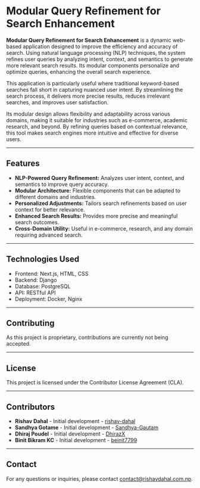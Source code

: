 # Modular Query Refinement for Search Enhancement

**Modular Query Refinement for Search Enhancement** is a dynamic web-based application designed to improve the efficiency and accuracy of search. Using natural language processing (NLP) techniques, the system refines user queries by analyzing intent, context, and semantics to generate more relevant search results. Its modular components personalize and optimize queries, enhancing the overall search experience.

This application is particularly useful where traditional keyword-based searches fall short in capturing nuanced user intent. By streamlining the search process, it delivers more precise results, reduces irrelevant searches, and improves user satisfaction.

Its modular design allows flexibility and adaptability across various domains, making it suitable for industries such as e-commerce, academic research, and beyond. By refining queries based on contextual relevance, this tool makes search engines more intuitive and effective for diverse users.

---

## Features

- **NLP-Powered Query Refinement:** Analyzes user intent, context, and semantics to improve query accuracy.  
- **Modular Architecture:** Flexible components that can be adapted to different domains and industries.  
- **Personalized Adjustments:** Tailors search refinements based on user context for better relevance.  
- **Enhanced Search Results:** Provides more precise and meaningful search outcomes.  
- **Cross-Domain Utility:** Useful in e-commerce, research, and any domain requiring advanced search.  

---

## Technologies Used

- Frontend: Next.js, HTML, CSS  
- Backend: Django
- Database: PostgreSQL
- API: RESTful API  
- Deployment: Docker, Nginx  

---

## Contributing

As this project is proprietary, contributions are currently not being accepted.

---

## License

This project is licensed under the Contributor License Agreement (CLA).

---

## Contributors


- **Rishav Dahal** - Initial development - [rishav-dahal](https://github.com/rishav-dahal)
- **Sandhya Gotame** - Initial development - [Sandhya-Gautam](https://github.com/Sandhya-Gautam)
- **Dhiraj Poudel** - Initial development - [DhirazX](https://github.com/DhirazX)
- **Binit Bikram KC** - Initial development - [beinit7799](https://github.com/beinit7799)

---

## Contact

For any questions or inquiries, please contact [contact@rishavdahal.com.np](mailto:contact@rishavdahal.com.np).
